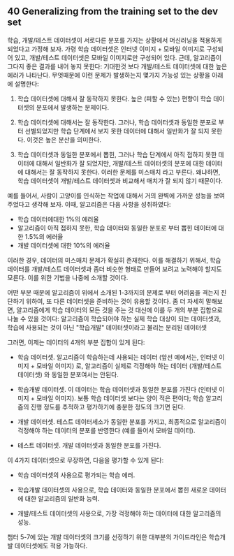 ## 40 Generalizing from the training set to the dev set

학습, 개발/테스트 데이터셋이 서로다른 분포를 가지는 상황에서 머신러닝을 적용하게 되었다고 가정해 보자. 가령 학습 데이터셋은 인터넷 이미지 + 모바일 이미지로 구성되어 있고, 개발/테스트 데이터셋은 모바일 이미지로만 구성되어 있다. 근데, 알고리즘이 그다지 좋은 결과를 내어 놓지 못한다: 기대한것 보다 개발/테스트 데이터셋에 대한 높은 에러가 나타난다. 무엇때문에 이런 문제가 발생하는지 몇가지 가능성 있는 상황을 아래에 설명한다:

1. 학습 데이터셋에 대해서 잘 동작하지 못한다. 높은 (피할 수 있는) 편향이 학습 데이터셋의 분포에서 발생하는 문제이다.

2. 학습 데이터셋에 대해서는 잘 동작한다. 그러나, 학습 데이터셋과 동일한 분포로 부터 선별되었지만 학습 단계에서 보지 못한 데이터에 대해서 일반화가 잘 되지 못한다. 이것은 높은 분산을 의미한다.

3. 학습 데이터셋과 동일한 분포에서 뽑힌, 그러나 학습 단계에서 아직 접하지 못한 데이터에 대해서 일반화가 잘 되었지만, 개발/테스트 데이터셋의 분포에 대한 데이터에 대해서는 잘 동작하지 못한다. 이러한 문제를 미스매치 라고 부른다. 왜냐하면, 학습 데이터셋이 개발/테스트 데이터셋과 비교해서 매치가 잘 되지 않기 때문이다.

예를 들어서, 사람이 고양이를 인식하는 작업에 대해서 거의 완벽에 가까운 성능을 보여주었다고 생각해 보자. 이때, 알고리즘은 다음 사항을 성취하였다:

- 학습 데이터에대한 1%의 에러율
- 알고리즘이 아직 접하지 못한, 학습 데이터와 동일한 분포로 부터 뽑힌 데이터에 대한 1.5%의 에러율
- 개발 데이터셋에 대한 10%의 에러율

이러한 경우, 데이터의 미스매치 문제가 확실히 존재한다. 이를 해결하기 위해서, 학습 데이터를 개발/테스트 데이터셋과 좀더 비슷한 형태로 만들어 보려고 노력해야 할지도 모른다. 이를 위한 기법을 나중에 소개할 것이다.

어떤 부분 때문에 알고리즘이 위에서 소개된 1-3까지의 문제로 부터 어려움을 격는지 진단하기 위하여, 또 다른 데이터셋을 준비하는 것이 유용할 것이다. 좀 더 자세히 말해보면, 알고리즘에게 학습 데이터의 모든 것을 주는 것 대신에 이를 두 개의 부분 집합으로 나눌 수 있을 것이다: 알고리즘이 학습되어야 하는 실제 학습 대상이 되는 데이터셋과, 학습에 사용되는 것이 아닌 "학습개발" 데이터셋이라고 불리는 분리된 데이터셋

그러면, 이제는 데이터의 4개의 부분 집합이 있게 된다:

- 학습 데이터셋. 알고리즘이 학습하는데 사용되는 데이터 (앞선 예에서는, 인터넷 이미지 + 모바일 이미지) 로, 알고리즘이 실제로 걱정해야 하는 데이터 (개발/테스트 데이터셋) 와 동일한 분포여서는 안된다.

- 학습개발 데이터셋. 이 데이터는 학습 데이터셋과 동일한 분포를 가진다 (인터넷 이미지 + 모바일 이미지). 보통 학습 데이터셋 보다는 양이 적은 편이다; 학습 알고리즘의 진행 정도를 추적하고 평가하기에 충분한 정도의 크기면 된다.

- 개발 데이터셋. 테스트 데이터세소가 동일한 분포를 가지고, 최종적으로 알고리즘이 걱정해야 하는 데이터의 분포를 반영한다 (예를 들어서 모바일 데이터). 

- 테스트 데이터셋. 개발 데이터셋과 동일한 분포를 가진다.

이 4가지 데이터셋으로 무장하면, 다음을 평가할 수 있게 된다:

- 학습 데이터셋의 사용으로 평가되는 학습 에러.

- 학습개발 데이터셋의 사용으로, 학습 데이터와 동일한 분포에서 뽑힌 새로운 데이터에 대한 알고리즘의 일반화 능력.

- 개발/테스트 데이터셋의 사용으로, 가장 걱정해야 하는 데이터에 대한 알고리즘의 성능.

챕터 5-7에 있는 개발 데이터셋의 크기를 선정하기 위한 대부분의 가이드라인은 학습개발 데이터셋에도 적용 가능하다.